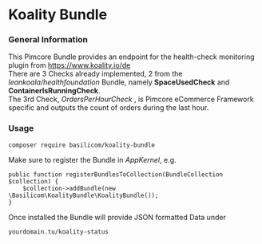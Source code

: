 # Koality Bundle

### General Information
This Pimcore Bundle provides an endpoint for the health-check monitoring plugin from https://www.koality.io/de  
There are 3 Checks already implemented, 2 from the *leankoala/healthfoundation* Bundle, namely **SpaceUsedCheck** and **ContainerIsRunningCheck**.  
The 3rd Check, *OrdersPerHourCheck* , is Pimcore eCommerce Framework specific and outputs the count of orders during the last hour.
### Usage
    composer require basilicom/koality-bundle
    
Make sure to register the Bundle in *AppKernel*, e.g.
            
    public function registerBundlesToCollection(BundleCollection $collection) {
        $collection->addBundle(new \Basilicom\KoalityBundle\KoalityBundle());
    }

Once installed the Bundle will provide JSON formatted Data under   

    yourdomain.tu/koality-status